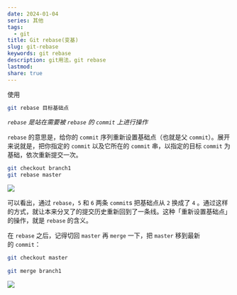 ```yaml
---  
date: 2024-01-04  
series: 其他  
tags:  
  - git  
title: Git rebase(变基)  
slug: git-rebase  
keywords: git rebase  
description: git用法，git rebase  
lastmod:   
share: true  
---  
```

  
使用  
  
``` Bash  
git rebase 目标基础点  
```  
  
*`rebase` 是站在需要被 `rebase` 的 `commit` 上进行操作*  
  
`rebase` 的意思是，给你的 `commit` 序列重新设置基础点（也就是父 `commit`）。展开来说就是，把你指定的 `commit` 以及它所在的 `commit` 串，以指定的目标 `commit` 为基础，依次重新提交一次。  
  
``` Bash  
git checkout branch1  
git rebase master  
```  
  
![](https://p1-jj.byteimg.com/tos-cn-i-t2oaga2asx/gold-user-assets/2017/11/30/1600abd620a8e28c~tplv-t2oaga2asx-jj-mark:1512:0:0:0:q75.awebp)  
  
可以看出，通过 `rebase`，`5` 和 `6` 两条 `commit`s 把基础点从 `2` 换成了 `4` 。通过这样的方式，就让本来分叉了的提交历史重新回到了一条线。这种「重新设置基础点」的操作，就是 `rebase` 的含义。  
  
在 `rebase` 之后，记得切回 `master` 再 `merge` 一下，把 `master` 移到最新的 `commit`：  
  
``` Bash  
git checkout master   
  
git merge branch1  
```  
  
![](https://p1-jj.byteimg.com/tos-cn-i-t2oaga2asx/gold-user-assets/2017/12/2/160149e054fe485c~tplv-t2oaga2asx-jj-mark:1512:0:0:0:q75.awebp)